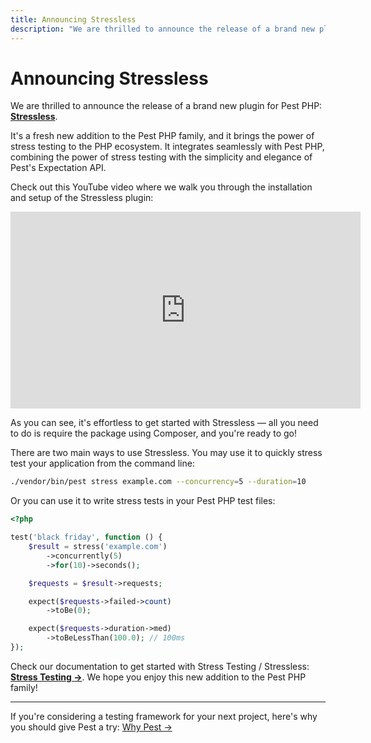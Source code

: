 ```yaml
---
title: Announcing Stressless
description: "We are thrilled to announce the release of a brand new plugin for Pest PHP: Stressless - it brings the power of stress testing to the PHP ecosystem."
---
```


# Announcing Stressless

We are thrilled to announce the release of a brand new plugin for Pest PHP: **[Stressless](/docs/stress-testing)**.

It's a fresh new addition to the Pest PHP family, and it brings the power of stress testing to the PHP ecosystem. It integrates seamlessly with Pest PHP, combining the power of stress testing with the simplicity and elegance of Pest's Expectation API.

Check out this YouTube video where we walk you through the installation and setup of the Stressless plugin:

<iframe width="560" height="315" src="https://www.youtube.com/embed/SaMoPZwdOCY?si=KBskkVWLUUSyK0u0" title="YouTube video player" frameborder="0" allow="accelerometer; autoplay; clipboard-write; encrypted-media; gyroscope; picture-in-picture; web-share" allowfullscreen></iframe>

As you can see, it's effortless to get started with Stressless — all you need to do is require the package using Composer, and you're ready to go!

There are two main ways to use Stressless. You may use it to quickly stress test your application from the command line:

```bash
./vendor/bin/pest stress example.com --concurrency=5 --duration=10
````

Or you can use it to write stress tests in your Pest PHP test files:

```php
<?php

test('black friday', function () {
    $result = stress('example.com')
        ->concurrently(5)
        ->for(10)->seconds();

    $requests = $result->requests;

    expect($requests->failed->count)
        ->toBe(0);

    expect($requests->duration->med)
        ->toBeLessThan(100.0); // 100ms
});
```

Check our documentation to get started with Stress Testing / Stressless: **[Stress Testing →](/docs/stress-testing)**. We hope you enjoy this new addition to the Pest PHP family!

---

If you're considering a testing framework for your next project, here's why you should give Pest a try: [Why Pest →](/docs/why-pest)
